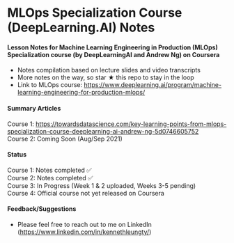 # MLOps Specialization Course (DeepLearning.AI) Notes

#### Lesson Notes for Machine Learning Engineering in Production (MLOps) Specialization course (by DeepLearningAI and Andrew Ng) on Coursera

- Notes compilation based on lecture slides and video transcripts
- More notes on the way, so star ★ this repo to stay in the loop
- Link to MLOps course: https://www.deeplearning.ai/program/machine-learning-engineering-for-production-mlops/

#### Summary Articles
Course 1: https://towardsdatascience.com/key-learning-points-from-mlops-specialization-course-deeplearning-ai-andrew-ng-5d0746605752    
Course 2: Coming Soon (Aug/Sep 2021)

#### Status
Course 1: Notes completed ✅   
Course 2: Notes completed ✅  
Course 3: In Progress (Week 1 & 2 uploaded, Weeks 3-5 pending)  
Course 4: Official course not yet released on Coursera

#### Feedback/Suggestions
- Please feel free to reach out to me on LinkedIn (https://www.linkedin.com/in/kennethleungty/)  
